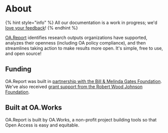 # About

{% hint style="info" %}
All our documentation is a work in progress; we'd[ love your feedback](mailto:joe@oa.works)!
{% endhint %}

[OA.Report](https://oa.report/) identifies research outputs organizations have supported, analyzes their openness (including OA policy compliance), and then streamlines taking action to make results more open. It's simple, free to use, and open source!

## Funding

OA.Report was built in [partnership with the Bill & Melinda Gates Foundation](https://blog.oa.works/grant-to-bolster-oa-policies-from-bmgf/). We've also received [grant support from the Robert Wood Johnson Foundation](https://blog.oa.works/grant-from-robert-wood-johnson-foundation/).&#x20;

## Built at OA.Works

OA.Report is built by OA.Works, a non-profit project building tools so that Open Access is easy and equitable.

